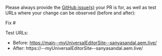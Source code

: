 Please always provide the [GitHub issue(s)](../issues) your PR is for, as well as test URLs where your change can be observed (before and after):

Fix #<gh-issue-id>

Test URLs:
- Before: https://main--myUniversalEditorSite--sanyasandal.aem.live/
- After: https://<branch>--myUniversalEditorSite--sanyasandal.aem.live/
